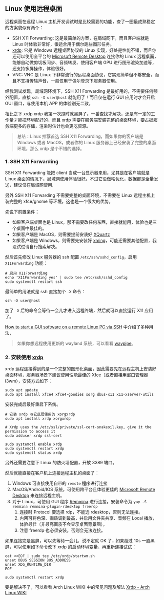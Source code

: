 ## Linux 使用远程桌面

远程桌面在远程 Linux 主机开发调试时是比较需要的功能，查了一圈最成熟稳定的方案貌似有两个：

- SSH X11 Forwarding: 这是最简单的方案，在局域网下，而且客户端就是 Linux 时体验非常好，很适合用于偶尔跑些图形任务。
- [xrdp](https://github.com/neutrinolabs/xrdp): 它是 Windows 远程桌面协议的 Linux 实现，好处是性能不错，而且你还可以使用全平台的 [Microsoft Remote Desktop](https://learn.microsoft.com/en-us/windows-server/remote/remote-desktop-services/clients/remote-desktop-clients) 连接你的 Linux 远程桌面，能够自动做剪切板同步、音频转发、使用客户端 GPU 进行图形渲染加速等，还支持多屏操作，体验很好。
- VNC: VNC 是 Linux 下非常流行的远程桌面协议，它实现简单但不够安全，而且不支持传输声音，一般仅用于偶尔登录下服务器使用。

经我测试发现，局域网环境下，SSH X11 Forwarding 是最好用的，不需要任何额外配置，直接 `ssh -X user@host` 就能用了！而且仅在运行 GUI 应用时才会开启 GUI 窗口，与使用本机 APP 的体验别无二致。

相比之下 xrdp xrdp 我第一次跑时就黑屏了，一番查找才解决，还是有一定的工作量才能把环境配好的，而且 xrdp 需要在服务端安装完整的桌面环境，要占据服务端更多的存储，渲染时估计也会更吃资源。

> 总结：Linux 推荐首选 SSH X11 Forwarding，而如果你的客户端是 Windows 或者 MacOS，或者你的 Linux 服务器上已经安装了完整的桌面环境，那么 xrdp 是个不错的选择。

### 1. SSH X11 Forwarding

SSH X11 Forwarding 能把 client 当成一台显示器来用，尤其是在客户端就是 Linux 桌面的情况下，局域网使用体验很好。不过它没做啥优化，数据都是全量发送，建议仅在局域网使用.

另外 SSH X11 Forwarding 不需要完整的桌面环境，不需要在 Linux 远程主机上装完整的 xfce/gnome 等环境，这也是一个很大的优势。

先说下前置条件：

- 如果客户端桌面也是 Linux，那不需要改任何东西，直接就能用，体验也是三个桌面中最佳的。
- 如果客户端是 MacOS，则需要提前安装好 [XQuartz](https://www.xquartz.org/)
- 如果客户端是 Windows，则需要先安装好 [xming](https://sourceforge.net/projects/xming/)，可能还需要其他配置，我没试过请自行搜索解决。

然后首先修改 Linux 服务器的 ssh 配置 `/etc/ssh/sshd_config`，启用 `X11Forwarding` 功能：

```shell
# 启用 X11Forwarding
echo 'X11Forwarding yes' | sudo tee /etc/ssh/sshd_config
sudo systemctl restart ssh
```

最简单的用法就是 ssh 直接加个 `-X` 命令：

```shell
ssh -X user@host
```

加了 `-X` 后的命令会等待一会儿才进入远程终端，然后就可以直接运行 X11 应用了。

[How to start a GUI software on a remote Linux PC via SSH](https://askubuntu.com/questions/47642/how-to-start-a-gui-software-on-a-remote-linux-pc-via-ssh) 中介绍了多种用法，

> 如果你想远程使用更新的 wayland 系统，可以看看 [waypipe](https://gitlab.freedesktop.org/mstoeckl/waypipe)。

### 2. 安装使用 [xrdp](https://github.com/neutrinolabs/xrdp)

xrdp 远程连接得到的是一个完整的图形化桌面，因此需要先在远程主机上安装好桌面环境，服务器场景下建议使用性能最佳的 Xfce（或者直接用窗口管理器 i3wm），安装方式如下：

```shell
sudo apt update
sudo apt install xfce4 xfce4-goodies xorg dbus-x11 x11-xserver-utils
```

安装完成后最好重启下系统。

```shell
# 安装 xrdp 与它底层使用的 xorgxrdp
sudo apt install xrdp xorgxrdp

# Xrdp uses the /etc/ssl/private/ssl-cert-snakeoil.key, give it the permission to access it
sudo adduser xrdp ssl-cert

sudo systemctl enable xrdp
sudo systemctl restart xrdp
sudo systemctl status xrdp
```

另外还需要注意下 Linux 的防火墙配置，开放 3389 端口。

然后就能直接在客户机上连接远程主机的桌面了：

1. Windows 可直接使用自带的 `remote` 程序进行连接
2. MacOS/Android/IOS 系统，可使用跨平台且体验更佳的 [Microsoft Remote Desktop](https://learn.microsoft.com/en-us/windows-server/remote/remote-desktop-services/clients/remote-desktop-clients) 来连接远程主机。
3. 对于 Linux，可使用 GUI 程序 [Remmina](https://wiki.archlinux.org/title/Remmina) 进行连接，安装命令为 `yay -S remmina remmina-plugin-rdesktop freerdp`
   1. 连接时 Protocol 要选择 rdp，不能选 rdesktop，否则无法连接。
   2. 内网可将色深、画质调到最高，并启用文件夹共享、音频在 Local 播放，体验最佳（非最高画质不会显示桌面背景图）。
   3. 注意 freerdp 也必须安装，否则会无法连接。

如果连接完是黑屏，可以先等待一会儿，说不定就 OK 了...如果超过 10s 一直黑屏，可以使用如下命令改下 xrdp 的启动环境变量，再重新连接试试：

```shell
cat <<EOF | sudo tee /etc/xrdp/startwm.sh
unset DBUS_SESSION_BUS_ADDRESS
unset XDG_RUNTIME_DIR
EOF

sudo systemctl restart xrdp
```

要是解决不了，可以看看 Arch Linux WIKI 中的常见问题及解法 [Xrdp - Arch Linux WIKI](https://wiki.archlinux.org/title/xrdp)
